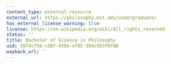 ```yaml
---
content_type: external-resource
external_url: https://philosophy.mit.edu/undergraduate/
has_external_license_warning: true
license: https://en.wikipedia.org/wiki/All_rights_reserved
status: ''
title: Bachelor of Science in Philosophy
uid: 5974c756-c50f-459e-af85-394c5b3f6f08
wayback_url: ''
---
```

